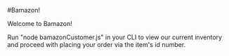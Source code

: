 #Bamazon!

Welcome to Bamazon!

Run "node bamazonCustomer.js" in your CLI to view our current inventory and proceed with placing your order via the item's id number.


